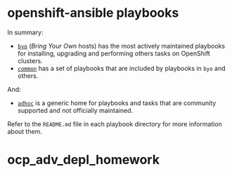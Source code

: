# openshift-ansible playbooks

In summary:

- [`byo`](byo) (_Bring Your Own_ hosts) has the most actively maintained
  playbooks for installing, upgrading and performing others tasks on OpenShift
  clusters.
- [`common`](common) has a set of playbooks that are included by playbooks in
  `byo` and others.

And:

- [`adhoc`](adhoc) is a generic home for playbooks and tasks that are community
  supported and not officially maintained.

Refer to the `README.md` file in each playbook directory for more information
about them.
# ocp_adv_depl_homework
